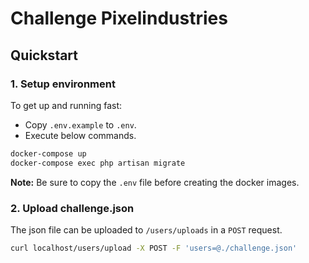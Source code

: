 # Challenge Pixelindustries

## Quickstart
### 1. Setup environment
To get up and running fast:
* Copy `.env.example` to `.env`.
* Execute below commands.
```bash
docker-compose up
docker-compose exec php artisan migrate
```
**Note:** Be sure to copy the `.env` file before creating the docker images.
### 2. Upload challenge.json
The json file can be uploaded to `/users/uploads` in a `POST` request.
```bash
curl localhost/users/upload -X POST -F 'users=@./challenge.json'
```

